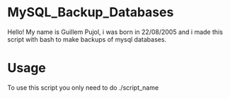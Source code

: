 # MySQL_Backup_Databases

Hello! My name is Guillem Pujol, i was born in 22/08/2005 and i made this script with bash to make backups of mysql databases. 

# Usage

To use this script you only need to do ./script_name

